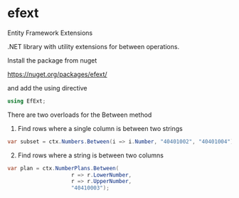 efext
=====

Entity Framework Extensions

.NET library with utility extensions for between operations.

Install the package from nuget

https://nuget.org/packages/efext/

and add the using directive

```c#
using EfExt;
```


There are two overloads for the Between method

1. Find rows where a single column is between two strings

```c#
var subset = ctx.Numbers.Between(i => i.Number, "40401002", "40401004");
```

2. Find rows where a string is between two columns

```c#
var plan = ctx.NumberPlans.Between(
                    r => r.LowerNumber,
                    r => r.UpperNumber,
                    "40410003");
```
